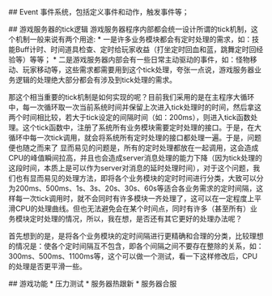 ## Event
事件系统，包括定义事件和动作，触发事件等；


## 游戏服务器的tick逻辑
游戏服务器程序内部都会统一设计所谓的tick机制，这个机制一般来说有两个用途:
* 一是许多业务模块都会有定时处理的需求，如：技能Buff计时、时间道具检查、定时给玩家收益（打坐定时回血和蓝，跳舞定时回经验等）等等；
* 二是游戏服务器内部会有一些日常主动驱动的事件，如：怪物移动、玩家移动等，这些需求都需要用到这个tick处理，夸张一点说，游戏服务器业务逻辑的处理绝大部分都会有涉及到tick处理的需求。



那这个相当重要的tick机制是如何实现的呢？目前我们采用的是在主程序大循环中，每一次循环取一次当前系统时间并保留上次进入tick处理时的时间，然后拿这两个时间相比较，若大于tick设定的间隔时间（如：200ms），则进入tick函数处理。这个tick函数中，注册了系统所有业务模块需要定时处理的接口。于是，在大循环中每一次tick调用，就会将系统所有定时处理的接口都处理一遍。于是，问题便也随之而来了
显而易见的问题是，所有的定时处理都放在一起调用，这会造成CPU的峰值瞬间拉高，并且也会造成server消息处理的能力下降（因为tick处理的这段时间，本质上是可以作为server对消息的延时处理时间），对于这个问题，我们也有显而易见的处理方法，即将各个业务模块的定时时间进行分类，大致可以分为200ms、500ms、1s、3s、20s、30s、60s等适合各业务需求的定时间隔，这样每一次tick调用时，就不会同时有许多模块一齐处理了，这可以在一定程度上平滑CPU的处理曲线。但也无法避免会在某个时间点，同时有许多（甚至所有）业务模块定时处理的情况，所以，我在想，是否还有其它更好的处理办法呢？

首先想到的是，是将各个业务模块的定时间隔进行更精确和合理的分类，比较理想的情况是：使各个定时间隔互不包含，即各个间隔之间不要存在整除的关系，如：300ms、500ms、1100ms等，这个可以做一个测试，看一下这样修改后，CPU的处理是否更平滑一些。


## 游戏功能
* 压力测试
* 服务器热跟新
* 服务器合服

